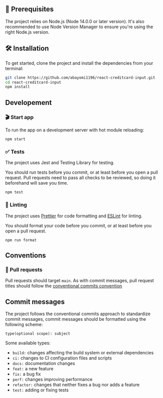 ## 📖 Prerequisites

The project relies on Node.js (Node 14.0.0 or later version). It's also recommended to use Node Version Manager to ensure you're using the right Node.js version.

## 🛠 Installation

To get started, clone the project and install the dependencies from your terminal:

```bash
git clone https://github.com/abayomi1196/react-creditcard-input.git
cd react-creditcard-input
npm install
```

## Developement

### 🎬 Start app

To run the app on a development server with hot module reloading:

`npm start`

### ✅ Tests

The project uses Jest and Testing Library for testing.

You should run tests before you commit, or at least before you open a pull request. Pull requests need to pass all checks to be reviewed, so doing it beforehand will save you time.

`npm test`

### 🔭 Linting

The project uses [Prettier](https://prettier.io/) for code formatting and [ESLint](https://eslint.org/) for linting.

You should format your code before you commit, or at least before you open a pull request.

`npm run format`

## Conventions

### 🔌 Pull requests

Pull requests should target `main`. As with commit messages, pull request titles should follow the [conventional commits convention](https://www.conventionalcommits.org/)

## Commit messages

The project follows the conventional commits approach to standardize commit messages, commit messages should be formatted using the following scheme:

`type(optional scope): subject`

Some available types:

- `build:` changes affecting the build system or external dependencies
- `ci:` changes to CI configuration files and scripts
- `docs:` documentation changes
- `feat:` a new feature
- `fix:` a bug fix
- `perf:` changes improving performance
- `refactor:` changes that neither fixes a bug nor adds a feature
- `test:` adding or fixing tests
